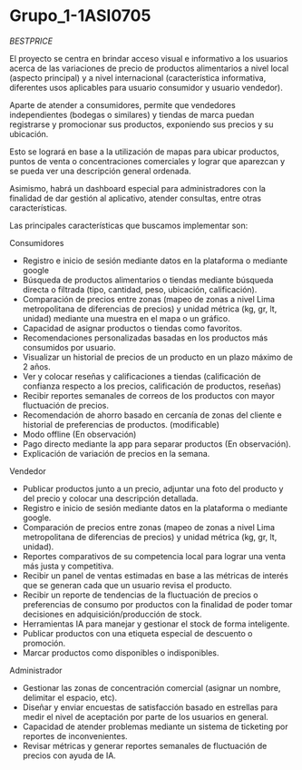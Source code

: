 # Grupo_1-1ASI0705

*BESTPRICE*

El proyecto se centra en brindar acceso visual e informativo a los usuarios acerca de las variaciones de precio de productos alimentarios a nivel local (aspecto principal) y a nivel internacional (característica informativa, diferentes usos aplicables para usuario consumidor y usuario vendedor).

Aparte de atender a consumidores, permite que vendedores independientes (bodegas o similares) y tiendas de marca puedan registrarse y promocionar sus productos, exponiendo sus precios y su ubicación.

Esto se logrará en base a la utilización de mapas para ubicar productos, puntos de venta o concentraciones comerciales y lograr que aparezcan y se pueda ver una descripción general ordenada.

Asimismo, habrá un dashboard especial para administradores con la finalidad de dar gestión al aplicativo, atender consultas, entre otras características.

Las principales características que buscamos implementar son:

Consumidores

- Registro e inicio de sesión mediante datos en la plataforma o mediante google
- Búsqueda de productos alimentarios o tiendas mediante búsqueda directa o filtrada (tipo, cantidad, peso, ubicación, calificación).
- Comparación de precios entre zonas (mapeo de zonas a nivel Lima metropolitana de diferencias de precios) y unidad métrica (kg, gr, lt, unidad) mediante una muestra en el mapa o un gráfico.
- Capacidad de asignar productos o tiendas como favoritos.
- Recomendaciones personalizadas basadas en los productos más consumidos por usuario.
- Visualizar un historial de precios de un producto en un plazo máximo de 2 años.
- Ver y colocar reseñas y calificaciones a tiendas (calificación de confianza respecto a los precios, calificación de productos, reseñas)
- Recibir reportes semanales de correos de los productos con mayor fluctuación de precios.
- Recomendación de ahorro basado en cercanía de zonas del cliente e historial de preferencias de productos. (modificable)
- Modo offline (En observación)
- Pago directo mediante la app para separar productos (En observación).
- Explicación de variación de precios en la semana.



Vendedor

- Publicar productos junto a un precio, adjuntar una foto del producto y del precio y colocar una descripción detallada.
- Registro e inicio de sesión mediante datos en la plataforma o mediante google.
- Comparación de precios entre zonas (mapeo de zonas a nivel Lima metropolitana de diferencias de precios) y unidad métrica (kg, gr, lt, unidad).
- Reportes comparativos de su competencia local para lograr una venta más justa y competitiva.
- Recibir un panel de ventas estimadas en base a las métricas de interés que se generan cada que un usuario revisa el producto.
- Recibir un reporte de tendencias de la fluctuación de precios o preferencias de consumo por productos con la finalidad de poder tomar decisiones en adquisición/producción de stock.
- Herramientas IA para manejar y gestionar el stock de forma inteligente.
- Publicar productos con una etiqueta especial de descuento o promoción.
- Marcar productos como disponibles o indisponibles.



Administrador

- Gestionar las zonas de concentración comercial (asignar un nombre, delimitar el espacio, etc).
- Diseñar y enviar encuestas de satisfacción basado en estrellas para medir el nivel de aceptación por parte de los usuarios en general.
- Capacidad de atender problemas mediante un sistema de ticketing por reportes de inconvenientes.
- Revisar métricas y generar reportes semanales de fluctuación de precios con ayuda de IA.



